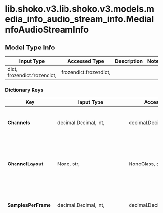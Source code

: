 # lib.shoko.v3.lib.shoko.v3.models.media_info_audio_stream_info.MediaInfoAudioStreamInfo

## Model Type Info
Input Type | Accessed Type | Description | Notes
------------ | ------------- | ------------- | -------------
dict, frozendict.frozendict,  | frozendict.frozendict,  |  | 

### Dictionary Keys
Key | Input Type | Accessed Type | Description | Notes
------------ | ------------- | ------------- | ------------- | -------------
**Channels** | decimal.Decimal, int,  | decimal.Decimal,  | Number of total channels in the audio stream. | [optional] value must be a 32 bit integer
**ChannelLayout** | None, str,  | NoneClass, str,  | A text representation of the layout of the channels available in the  audio stream. | [optional] 
**SamplesPerFrame** | decimal.Decimal, int,  | decimal.Decimal,  | Samples per frame. | [optional] value must be a 32 bit integer
**SamplingRate** | decimal.Decimal, int,  | decimal.Decimal,  | Sampling rate of the audio. | [optional] value must be a 32 bit integer
**CompressionMode** | None, str,  | NoneClass, str,  | Compression mode used. | [optional] 
**BitRate** | decimal.Decimal, int,  | decimal.Decimal,  | Bit-rate of the audio-stream. | [optional] value must be a 32 bit integer
**BitRateMode** | None, str,  | NoneClass, str,  | Bit-rate mode of the audio stream. | [optional] 
**BitDepth** | decimal.Decimal, int,  | decimal.Decimal,  | Bit-depth of the audio stream. | [optional] value must be a 32 bit integer
**ID** | decimal.Decimal, int,  | decimal.Decimal,  | Local id for the stream. | [optional] value must be a 32 bit integer
**UID** | None, str,  | NoneClass, str,  | Unique id for the stream. | [optional] 
**Title** | None, str,  | NoneClass, str,  | Stream title, if available. | [optional] 
**Order** | decimal.Decimal, int,  | decimal.Decimal,  | Stream order. | [optional] value must be a 32 bit integer
**IsDefault** | bool,  | BoolClass,  | True if this is the default stream of the given type. | [optional] 
**IsForced** | bool,  | BoolClass,  | True if the stream is forced to be used. | [optional] 
**Language** | [**DataModelsTitleLanguage**](DataModelsTitleLanguage.md) | [**DataModelsTitleLanguage**](DataModelsTitleLanguage.md) |  | [optional] 
**LanguageCode** | None, str,  | NoneClass, str,  | 3 character language code of the language of the stream. | [optional] 
**Codec** | [**MediaInfoStreamCodecInfo**](MediaInfoStreamCodecInfo.md) | [**MediaInfoStreamCodecInfo**](MediaInfoStreamCodecInfo.md) |  | [optional] 
**Format** | [**MediaInfoStreamFormatInfo**](MediaInfoStreamFormatInfo.md) | [**MediaInfoStreamFormatInfo**](MediaInfoStreamFormatInfo.md) |  | [optional] 

[[Back to Model list]](../../README.md#documentation-for-models) [[Back to API list]](../../README.md#documentation-for-api-endpoints) [[Back to README]](../../README.md)

